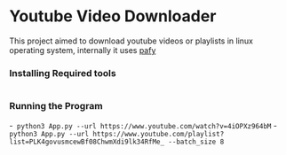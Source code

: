 # Youtube Video Downloader

This project aimed to download youtube videos or playlists in linux operating system, internally it uses [pafy](pythonhosted.org/Pafy/)

### Installing Required tools

``` chmod +x setup.py && sudo ./setup.py
```
### Running the Program
-``` python3 App.py --url https://www.youtube.com/watch?v=4iOPXz964bM```
-``` python3 App.py --url https://www.youtube.com/playlist?list=PLK4govusmcewBf08ChwmXdi9lk34RfMe_ --batch_size 8 ```
